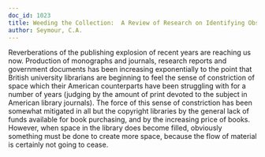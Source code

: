 ```yaml
---
doc_id: 1023
title: Weeding the Collection:  A Review of Research on Identifying Obsolete Stock
author: Seymour, C.A.
---
```


Reverberations of the publishing explosion of recent years are reaching us
now.  Production of monographs and journals, research reports and government
documents has been increasing exponentially to the point that British
university librarians are beginning to feel the sense of constriction of space
which their American counterparts have been struggling with for a number
of years (judging by the amount of print devoted to the subject in American
library journals).  The force of this sense of constriction has been somewhat
mitigated in all but the copyright libraries by the general lack of funds
available for book purchasing, and by the increasing price of books.  However,
when space in the library does become filled, obviously something must
be done to create more space, because the flow of material is certainly not
going to cease.